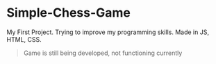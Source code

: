# Simple-Chess-Game
My First Project. Trying to improve my programming skills. Made in JS, HTML, CSS.

> Game is still being developed, not functioning currently